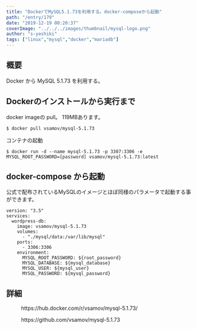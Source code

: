 ```yaml
---
title: "DockerでMySQL5.1.73を利用する。docker-composeから起動"
path: "/entry/179"
date: "2019-12-19 00:20:37"
coverImage: "../../../images/thumbnail/mysql-logo.png"
author: "s-yoshiki"
tags: ["linux","mysql","docker","mariadb"]
---
```


## 概要

Docker から MySQL 5.1.73 を利用する。

## Dockerのインストールから実行まで

docker imageの pull。 119MBあります。

```
$ docker pull vsamov/mysql-5.1.73
```

コンテナの起動

```
$ docker run -d --name mysql-5.1.73 -p 3307:3306 -e MYSQL_ROOT_PASSWORD=[password] vsamov/mysql-5.1.73:latest
```

## docker-compose から起動

公式で配布されているMySQLのイメージとほぼ同様のパラメータで起動する事ができます。

```
version: "3.5"
services:
  wordpress-db:
    image: vsamov/mysql-5.1.73
    volumes:
      - "./mysql/data:/var/lib/mysql"
    ports:
      - 3306:3306
    environment:
      MYSQL_ROOT_PASSWORD: ${root_password}
      MYSQL_DATABASE: ${mysql_database}
      MYSQL_USER: ${mysql_user}
      MYSQL_PASSWORD: ${mysql_password}
```

## 詳細

<!-- wp:embed {"url":"https://hub.docker.com/r/vsamov/mysql-5.1.73/"} -->
<figure class="wp-block-embed"><div class="wp-block-embed__wrapper">
https://hub.docker.com/r/vsamov/mysql-5.1.73/
</div></figure>
<!-- /wp:embed -->

<!-- wp:embed {"url":"https://github.com/vsamov/mysql-5.1.73"} -->
<figure class="wp-block-embed"><div class="wp-block-embed__wrapper">
https://github.com/vsamov/mysql-5.1.73
</div></figure>
<!-- /wp:embed -->